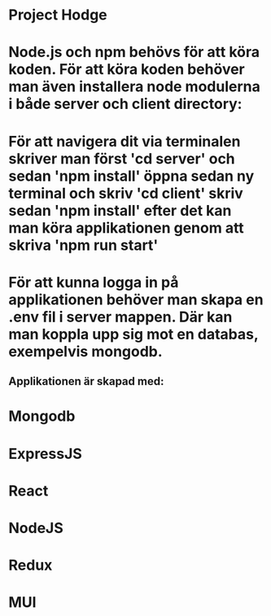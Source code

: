# Project Hodge

# Node.js och npm behövs för att köra koden. För att köra koden behöver man även installera node modulerna i både server och client directory:
# För att navigera dit via terminalen skriver man först 'cd server' och sedan 'npm install' öppna sedan ny terminal och skriv 'cd client' skriv sedan 'npm install' efter det kan man köra applikationen genom att skriva 'npm run start'


# För att kunna logga in på applikationen behöver man skapa en .env fil i server mappen. Där kan man koppla upp sig mot en databas, exempelvis mongodb. 



## Applikationen är skapad med:
# Mongodb
# ExpressJS
# React
# NodeJS
# Redux
# MUI








